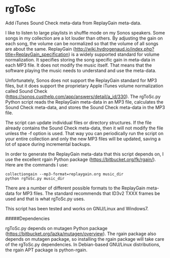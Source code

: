 # rgToSc
Add iTunes Sound Check meta-data from ReplayGain meta-data.

I like to listen to large playlists in shuffle mode on my Sonos speakers.  Some songs in my collection are a lot louder than others.  By adjusting the gain on each song, the volume can be normalized so that the volume of all songs are about the same.  ReplayGain (http://wiki.hydrogenaud.io/index.php?title=ReplayGain_specification) is a widely supported standard for volume normalization.  It specifies storing the song specific gain in meta-data in each MP3 file. It does not modify the music itself.  That means that the software playing the music needs to understand and use the meta-data.

Unfortunately, Sonos does not support the ReplayGain standard for MP3 files, but it does support the proprietary Apple iTunes volume normalization called Sound Check (https://sonos.custhelp.com/app/answers/detail/a_id/330).  The rgToSc.py Python script reads the ReplayGain meta-data in an MP3 file, calculates the Sound Check meta-data, and stores the Sound Check meta-data in the MP3 file.

The script can update individual files or directory structures.  If the file already contains the Sound Check meta-data, then it will not modify the file unless the -f option is used.  That way you can periodically run the script on your entire collection and only the new MP3 files will be updated, saving a lot of space during incremental backups.  

In order to generate the ReplayGain meta-data that this script depends on, I use the excellent rgain Python package (https://bitbucket.org/fk/rgain/).  Here are the commands I use:
```
collectiongain --mp3-format=replaygain.org music_dir
python rgToSc.py music_dir
```
There are a number of different possible formats to the ReplayGain meta-data for MP3 files.  The standard recommends that ID3v2 TXXX frames be used and that is what rgToSc.py uses.

This script has been tested and works on GNU/Linux and Windows7.

#####Dependencies

rgToSc.py depends on mutagen Python package (https://bitbucket.org/lazka/mutagen/overview).  The rgain package also depends on mutagen package, so installing the rgain package will take care of the rgToSc.py dependencies.  In Debian-based GNU/Linux distributions, the rgain APT package is python-rgain.
